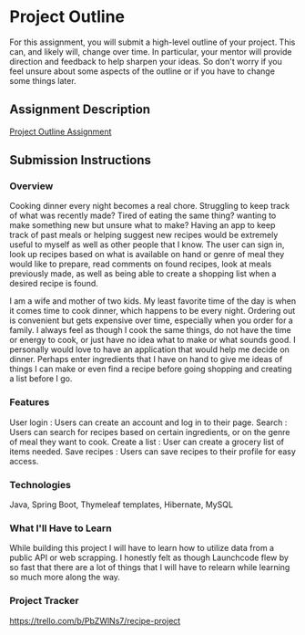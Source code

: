 # Project Outline
For this assignment, you will submit a high-level outline of your project. This can, and likely will, change over time. In particular, your mentor will provide direction and feedback to help sharpen your ideas. So don't worry if you feel unsure about some aspects of the outline or if you have to change some things later.

## Assignment Description
[Project Outline Assignment](https://education.launchcode.org/liftoff/modules/assignments/project-outline)

## Submission Instructions

### Overview
Cooking dinner every night becomes a real chore. Struggling to keep track of what was recently made? Tired of eating the same thing?
wanting to make something new but unsure what to make? Having an app to keep track of past meals or helping
suggest new recipes would be extremely useful to myself as well as other people that I know. The user can sign in, look up recipes based
on what is available on hand or genre of meal they would like to prepare, read comments on found recipes, 
look at meals previously made, as well as being able to create a shopping list when a desired recipe is found. 

I am a wife and mother of two kids. My least favorite time of the day is when it comes time to cook dinner, which happens to be every night.
Ordering out is convenient but gets expensive over time, especially when you order for a family. I always feel as though I cook the 
same things, do not have the time or energy to cook, or just have no idea what to make or what sounds good. I personally would love to
have an application that would help me decide on dinner. Perhaps enter ingredients that I have on hand to give me ideas of things I can 
make or even find a recipe before going shopping and creating a list before I go. 

### Features
User login : Users can create an account and log in to their page.
Search : Users can search for recipes based on certain ingredients, or on the genre of meal they want to cook.
Create a list : User can create a grocery list of items needed.
Save recipes : Users can save recipes to their profile for easy access.

### Technologies
Java, Spring Boot, Thymeleaf templates, Hibernate, MySQL

### What I'll Have to Learn
While building this project I will have to learn how to utilize data from a public API or web scrapping.
I honestly felt as though Launchcode flew by so fast that there are a lot of things that I will have to
relearn while learning so much more along the way. 

### Project Tracker
https://trello.com/b/PbZWlNs7/recipe-project
